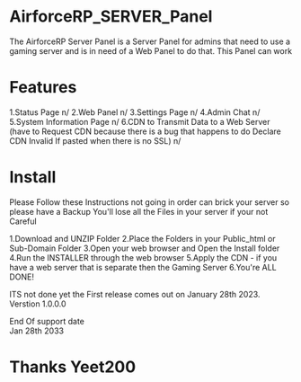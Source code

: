 # AirforceRP_SERVER_Panel
The AirforceRP Server Panel is a Server Panel for admins that need to use a gaming server and is in need of a Web Panel to do that. This Panel can work
# Features
1.Status Page n/
2.Web Panel n/
3.Settings Page n/
4.Admin Chat n/
5.System Information Page n/
6.CDN to Transmit Data to a Web Server (have to Request CDN because there is a bug that happens to do Declare CDN Invalid If pasted when there is no SSL) n/
# Install
Please Follow these Instructions not going in order can brick your server so please have a Backup 
You'll lose all the Files in your server if your not Careful

1.Download and UNZIP Folder
2.Place the Folders in your Public_html or Sub-Domain Folder
3.Open your web browser and Open the Install folder
4.Run the INSTALLER through the web browser
5.Apply the CDN - if you have a web server that is separate then the Gaming Server
6.You're ALL DONE!

ITS not done yet the First release comes out on January 28th 2023. <br>
Verstion 1.0.0.0

End Of support date <br>
Jan 28th 2033
# Thanks Yeet200
